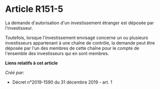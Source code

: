 # Article R151-5

La demande d'autorisation d'un investissement étranger est déposée par l'investisseur.

Toutefois, lorsque l'investissement envisagé concerne un ou plusieurs investisseurs appartenant à une chaîne de contrôle, la
demande peut être déposée par l'un des membres de cette chaîne pour le compte de l'ensemble des investisseurs qui en sont
membres.

**Liens relatifs à cet article**

_Créé par_:

  - Décret n°2019-1590 du 31 décembre 2019 - art. 1

